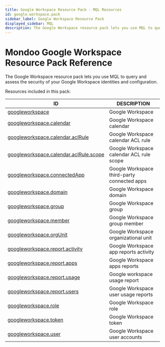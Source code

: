 ```yaml
---
title: Google Workspace Resource Pack - MQL Resources
id: google.workspace.pack
sidebar_label: Google Workspace Resource Pack
displayed_sidebar: MQL
description: The Google Workspace resource pack lets you use MQL to query and assess the security of your Google Workspace identities and configuration.
---
```


# Mondoo Google Workspace Resource Pack Reference

The Google Workspace resource pack lets you use MQL to query and assess the security of your Google Workspace identities and configuration.

Resources included in this pack:

| ID                                                                                  | DESCRIPTION                                 |
| ----------------------------------------------------------------------------------- | ------------------------------------------- |
| [googleworkspace](googleworkspace.md)                                               | Google Workspace                            |
| [googleworkspace.calendar](googleworkspace.calendar.md)                             | Google Workspace calendar                   |
| [googleworkspace.calendar.aclRule](googleworkspace.calendar.aclrule.md)             | Google Workspace calendar ACL rule          |
| [googleworkspace.calendar.aclRule.scope](googleworkspace.calendar.aclrule.scope.md) | Google Workspace calendar ACL rule scope    |
| [googleworkspace.connectedApp](googleworkspace.connectedapp.md)                     | Google Workspace third-party connected apps |
| [googleworkspace.domain](googleworkspace.domain.md)                                 | Google Workspace domain                     |
| [googleworkspace.group](googleworkspace.group.md)                                   | Google Workspace group                      |
| [googleworkspace.member](googleworkspace.member.md)                                 | Google Workspace group member               |
| [googleworkspace.orgUnit](googleworkspace.orgunit.md)                               | Google Workspace organizational unit        |
| [googleworkspace.report.activity](googleworkspace.report.activity.md)               | Google Workspace app reports activity       |
| [googleworkspace.report.apps](googleworkspace.report.apps.md)                       | Google Workspace apps reports               |
| [googleworkspace.report.usage](googleworkspace.report.usage.md)                     | Google workspace usage report               |
| [googleworkspace.report.users](googleworkspace.report.users.md)                     | Google Workspace user usage reports         |
| [googleworkspace.role](googleworkspace.role.md)                                     | Google Workspace role                       |
| [googleworkspace.token](googleworkspace.token.md)                                   | Google Workspace token                      |
| [googleworkspace.user](googleworkspace.user.md)                                     | Google Workspace user accounts              |
